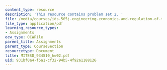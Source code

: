 ```yaml
---
content_type: resource
description: 'This resource contains problem set 2. '
file: /media/courses/ids-505j-engineering-economics-and-regulation-of-the-electric-power-sector-spring-2010/931bf0a4f5a1cf3294b54f92a1188126_MITESD_934S10_hw02.pdf
file_type: application/pdf
learning_resource_types:
- Assignments
ocw_type: OCWFile
parent_title: Assignments
parent_type: CourseSection
resourcetype: Document
title: MITESD_934S10_hw02.pdf
uid: 931bf0a4-f5a1-cf32-94b5-4f92a1188126
---
```

